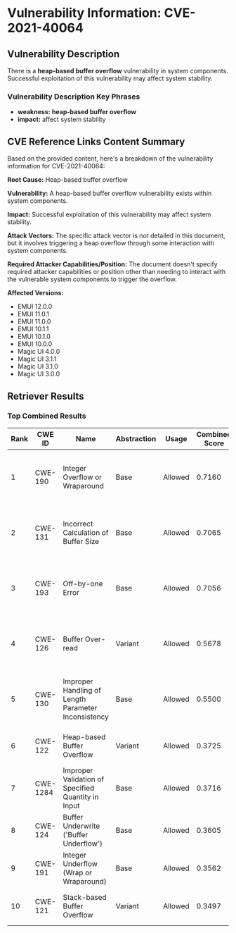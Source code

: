# Vulnerability Information: CVE-2021-40064

## Vulnerability Description
There is a **heap-based buffer overflow** vulnerability in system components. Successful exploitation of this vulnerability may affect system stability.

### Vulnerability Description Key Phrases
- **weakness:** **heap-based buffer overflow**
- **impact:** affect system stability

## CVE Reference Links Content Summary
Based on the provided content, here's a breakdown of the vulnerability information for CVE-2021-40064:

**Root Cause:** Heap-based buffer overflow

**Vulnerability:** A heap-based buffer overflow vulnerability exists within system components.

**Impact:** Successful exploitation of this vulnerability may affect system stability.

**Attack Vectors:** The specific attack vector is not detailed in this document, but it involves triggering a heap overflow through some interaction with system components.

**Required Attacker Capabilities/Position:** The document doesn't specify required attacker capabilities or position other than needing to interact with the vulnerable system components to trigger the overflow.

**Affected Versions:**
*   EMUI 12.0.0
*   EMUI 11.0.1
*   EMUI 11.0.0
*   EMUI 10.1.1
*   EMUI 10.1.0
*    EMUI 10.0.0
*   Magic UI 4.0.0
*   Magic UI 3.1.1
*   Magic UI 3.1.0
*   Magic UI 3.0.0

## Retriever Results

### Top Combined Results

| Rank | CWE ID | Name | Abstraction | Usage | Combined Score | Retrievers | Individual Scores |
|------|--------|------|-------------|-------|---------------|------------|-------------------|
| 1 | CWE-190 | Integer Overflow or Wraparound | Base | Allowed | 0.7160 | dense, sparse, graph | dense: 0.615, sparse: 0.143, graph: 0.914 |
| 2 | CWE-131 | Incorrect Calculation of Buffer Size | Base | Allowed | 0.7065 | dense, sparse, graph | dense: 0.596, sparse: 0.143, graph: 0.913 |
| 3 | CWE-193 | Off-by-one Error | Base | Allowed | 0.7056 | dense, sparse, graph | dense: 0.596, sparse: 0.131, graph: 0.930 |
| 4 | CWE-126 | Buffer Over-read | Variant | Allowed | 0.5678 | dense, sparse, graph | dense: 0.612, sparse: 0.129, graph: 0.658 |
| 5 | CWE-130 | Improper Handling of Length Parameter Inconsistency | Base | Allowed | 0.5500 | dense, sparse, graph | dense: 0.567, sparse: 0.111, graph: 0.567 |
| 6 | CWE-122 | Heap-based Buffer Overflow | Variant | Allowed | 0.3725 | dense, sparse | dense: 0.633, sparse: 0.152 |
| 7 | CWE-1284 | Improper Validation of Specified Quantity in Input | Base | Allowed | 0.3716 | sparse, graph | sparse: 0.130, graph: 0.832 |
| 8 | CWE-124 | Buffer Underwrite ('Buffer Underflow') | Base | Allowed | 0.3605 | dense, sparse | dense: 0.598, sparse: 0.107 |
| 9 | CWE-191 | Integer Underflow (Wrap or Wraparound) | Base | Allowed | 0.3562 | dense, sparse | dense: 0.579, sparse: 0.116 |
| 10 | CWE-121 | Stack-based Buffer Overflow | Variant | Allowed | 0.3497 | dense, sparse | dense: 0.617, sparse: 0.122 |

